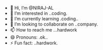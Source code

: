 - 👋 Hi, I’m @NIRAJ-AL
- 👀 I’m interested in ..coding.
- 🌱 I’m currently learning .coding..
- 💞️ I’m looking to collaborate on ..company.
- 📫 How to reach me ...hardwork
- 😄 Pronouns: .ok..
- ⚡ Fun fact: ..hardwork.

<!---
NIRAJ-AL/NIRAJ-AL is a ✨ special ✨ repository because its `README.md` (this file) appears on your GitHub profile.
You can click the Preview link to take a look at your changes.
--->
